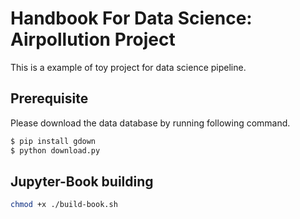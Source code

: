 # Handbook For Data Science: Airpollution Project

This is a example of toy project for data science pipeline.

## Prerequisite

Please download the data database by running following command.

```bash
$ pip install gdown
$ python download.py
```

## Jupyter-Book building

```bash
chmod +x ./build-book.sh
```